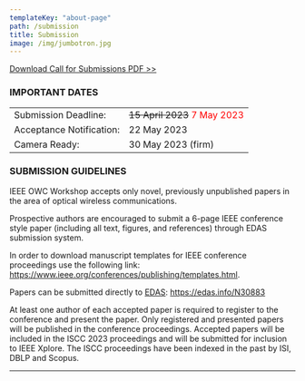 ```yaml
---
templateKey: "about-page"
path: /submission
title: Submission
image: /img/jumbotron.jpg
---
```


[Download Call for Submissions PDF >>](OWC-Workshop-CFP_IEEE_ISCC2023_0327.pdf)

### IMPORTANT DATES

|                          |                                                 |
| ------------------------ | ----------------------------------------------- |
| Submission Deadline:     | <s>15 April 2023</s> <span style="color: red; ">7 May 2023</span>|
| Acceptance Notification: | 22 May 2023                                     |
| Camera Ready:            | 30 May 2023 (firm)                              |

### SUBMISSION GUIDELINES

IEEE OWC Workshop accepts only novel, previously unpublished papers in the area of optical wireless communications.

Prospective authors are encouraged to submit a 6-page IEEE conference style paper (including all text, figures, and references) through EDAS submission system.

In order to download manuscript templates for IEEE conference proceedings use the following link: https://www.ieee.org/conferences/publishing/templates.html. 

Papers can be submitted directly to [EDAS](https://edas.info/N30883): https://edas.info/N30883

At least one author of each accepted paper is required to register to the conference and present the paper. 
Only registered and presented papers will be published in the conference proceedings. 
Accepted papers will be included in the ISCC 2023 proceedings and will be submitted for inclusion to IEEE Xplore. 
The ISCC proceedings have been indexed in the past by ISI, DBLP and Scopus. 

---

